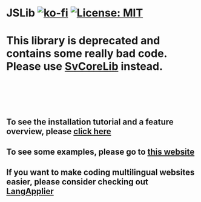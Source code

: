 # JSLib   [![ko-fi](https://www.ko-fi.com/img/donate_sm.png)](https://sv443.net/ko-fi) [![License: MIT](https://img.shields.io/badge/License-MIT-blue.svg)](https://opensource.org/licenses/MIT)  
  
# This library is deprecated and contains some really bad code. Please use [SvCoreLib](https://github.com/Sv443/SvCoreLib) instead.  

<br><br><br><br>

## To see the installation tutorial and a feature overview, please <a href="https://github.com/Sv443/JSLib/wiki">click here</a>
## To see some examples, please go to <a href="https://sv443.github.io/JSLib/demo.html">this website</a>
## If you want to make coding multilingual websites easier, please consider checking out <a href="https://github.com/Sv443/LangApplier">LangApplier</a>
